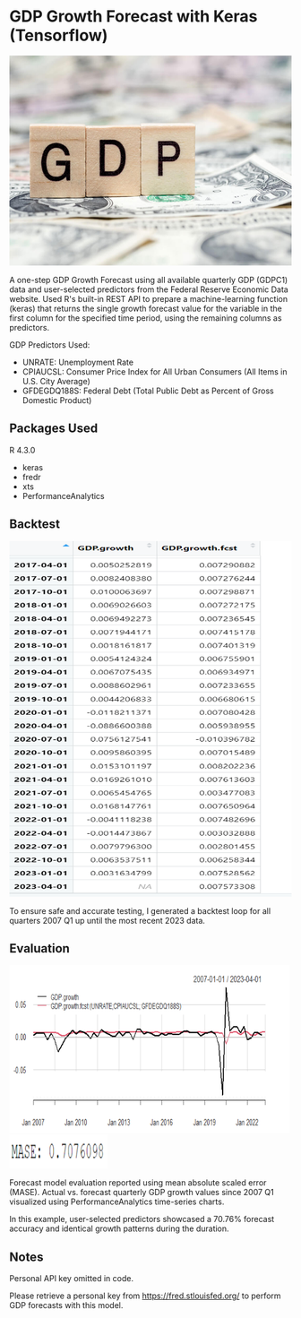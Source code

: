 # GDP Growth Forecast with Keras (Tensorflow)

<img src="Screenshots/gdp.jpg" width="650" height="375" />

A one-step GDP Growth Forecast using all available quarterly GDP (GDPC1) data and user-selected predictors from the Federal Reserve Economic Data website. 
Used R's built-in REST API to prepare a machine-learning function (keras) that returns the single growth forecast value for the variable in the first column 
for the specified time period, using the remaining columns as predictors.

GDP Predictors Used:
- UNRATE: Unemployment Rate
- CPIAUCSL: Consumer Price Index for All Urban Consumers (All Items in U.S. City Average)
- GFDEGDQ188S: Federal Debt (Total Public Debt as Percent of Gross Domestic Product)

## Packages Used 
R 4.3.0
- keras
- fredr
- xts
- PerformanceAnalytics


## Backtest
<img src="Screenshots/Screenshot 2023-06-25 182005.png" width="550" height="635" />

To ensure safe and accurate testing, I generated a backtest loop for all quarters 2007 Q1 up until the most recent 2023 data.

## Evaluation 
<img src="Screenshots/Forecast.png" width="500" height="300" />
<img src="Screenshots/mase.png" width="175" height="60" />

Forecast model evaluation reported using mean absolute scaled error (MASE). Actual vs. forecast quarterly GDP growth values
since 2007 Q1 visualized using PerformanceAnalytics time-series charts.

In this example, user-selected predictors showcased a 70.76% forecast accuracy and identical growth 
patterns during the duration.

## Notes
Personal API key omitted in code. 

Please retrieve a personal key from https://fred.stlouisfed.org/ to perform GDP forecasts with this model.
  
